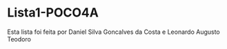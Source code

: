 # Lista1-POCO4A
Esta lista foi feita por Daniel Silva Goncalves da Costa e Leonardo Augusto Teodoro
